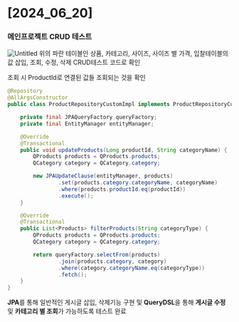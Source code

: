 # [2024_06_20]

### 메인프로젝트 CRUD 테스트

![Untitled](https://github.com/GollllDong/TIL/assets/109501612/414b3132-c86a-4af2-88ef-a99a5c696859)
위의 파란 테이블인 상품, 카테고리, 사이즈, 사이즈 별 가격, 입찰테이블의 값 삽입, 조회, 수정, 삭제 CRUD테스트 코드로 확인

조회 시 ProductId로 연결된 값들 조회되는 것을 확인

```java
@Repository
@AllArgsConstructor
public class ProductRepositoryCustomImpl implements ProductRepositoryCustom {

    private final JPAQueryFactory queryFactory;
    private final EntityManager entityManager;

    @Override
    @Transactional
    public void updateProducts(Long productId, String categoryName) {
        QProducts products = QProducts.products;
        QCategory category = QCategory.category;

        new JPAUpdateClause(entityManager, products)
                .set(products.category.categoryName, categoryName)
                .where(products.productId.eq(productId))
                .execute();
    }

    @Override
    @Transactional
    public List<Products> filterProducts(String categoryType) {
        QProducts products = QProducts.products;
        QCategory category = QCategory.category;

        return queryFactory.selectFrom(products)
                .join(products.category, category)
                .where(category.categoryName.eq(categoryType))
                .fetch();
    }
}
```
**JPA**를 통해 일반적인 게시글 삽입, 삭제기능 구현 및
**QueryDSL**을 통해 **게시글 수정** 및 **카테고리 별 조회**가 가능하도록 테스트 완료